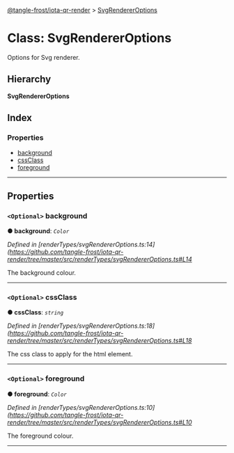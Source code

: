 [@tangle-frost/iota-qr-render](../README.md) > [SvgRendererOptions](../classes/svgrendereroptions.md)

# Class: SvgRendererOptions

Options for Svg renderer.

## Hierarchy

**SvgRendererOptions**

## Index

### Properties

* [background](svgrendereroptions.md#background)
* [cssClass](svgrendereroptions.md#cssclass)
* [foreground](svgrendereroptions.md#foreground)

---

## Properties

<a id="background"></a>

### `<Optional>` background

**● background**: *`Color`*

*Defined in [renderTypes/svgRendererOptions.ts:14](https://github.com/tangle-frost/iota-qr-render/tree/master/src/renderTypes/svgRendererOptions.ts#L14*

The background colour.

___
<a id="cssclass"></a>

### `<Optional>` cssClass

**● cssClass**: *`string`*

*Defined in [renderTypes/svgRendererOptions.ts:18](https://github.com/tangle-frost/iota-qr-render/tree/master/src/renderTypes/svgRendererOptions.ts#L18*

The css class to apply for the html element.

___
<a id="foreground"></a>

### `<Optional>` foreground

**● foreground**: *`Color`*

*Defined in [renderTypes/svgRendererOptions.ts:10](https://github.com/tangle-frost/iota-qr-render/tree/master/src/renderTypes/svgRendererOptions.ts#L10*

The foreground colour.

___

